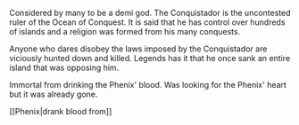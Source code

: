 Considered by many to be a demi god. The Conquistador is the uncontested ruler of the Ocean of Conquest. It is said that he has control over hundreds of islands and a religion was formed from his many conquests. 

Anyone who dares disobey the laws imposed by the Conquistador are viciously hunted down and killed. Legends has it that he once sank an entire island that was opposing him.

Immortal from drinking the Phenix' blood. Was looking for the Phenix' heart but it was already gone.

[[Phenix|drank blood from]]